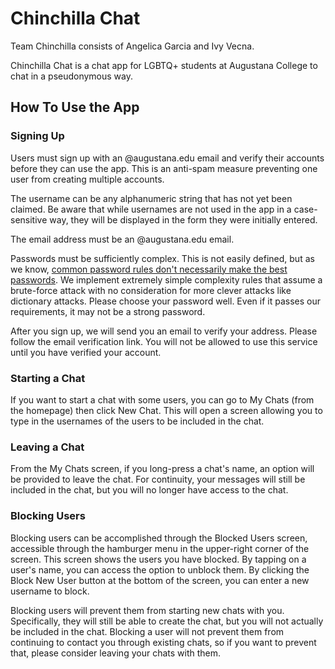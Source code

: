 # Chinchilla Chat

Team Chinchilla consists of Angelica Garcia and Ivy Vecna.

Chinchilla Chat is a chat app for LGBTQ+ students at Augustana College to chat in a pseudonymous way.

## How To Use the App

### Signing Up

Users must sign up with an @augustana.edu email and verify their accounts before they can use the app. This is an anti-spam measure preventing one user from creating multiple accounts.

The username can be any alphanumeric string that has not yet been claimed. Be aware that while usernames are not used in the app in a case-sensitive way, they will be displayed in the form they were initially entered.

The email address must be an @augustana.edu email.

Passwords must be sufficiently complex. This is not easily defined, but as we know, [common password rules don't necessarily make the best passwords](https://xkcd.com/936/ "xkcd: Password Strength"). We implement extremely simple complexity rules that assume a brute-force attack with no consideration for more clever attacks like dictionary attacks. Please choose your password well. Even if it passes our requirements, it may not be a strong password.

After you sign up, we will send you an email to verify your address. Please follow the email verification link. You will not be allowed to use this service until you have verified your account.

### Starting a Chat

If you want to start a chat with some users, you can go to My Chats (from the homepage) then click New Chat. This will open a screen allowing you to type in the usernames of the users to be included in the chat.

### Leaving a Chat

From the My Chats screen, if you long-press a chat's name, an option will be provided to leave the chat. For continuity, your messages will still be included in the chat, but you will no longer have access to the chat.

### Blocking Users

Blocking users can be accomplished through the Blocked Users screen, accessible through the hamburger menu in the upper-right corner of the screen. This screen shows the users you have blocked. By tapping on a user's name, you can access the option to unblock them. By clicking the Block New User button at the bottom of the screen, you can enter a new username to block.

Blocking users will prevent them from starting new chats with you. Specifically, they will still be able to create the chat, but you will not actually be included in the chat. Blocking a user will not prevent them from continuing to contact you through existing chats, so if you want to prevent that, please consider leaving your chats with them.
